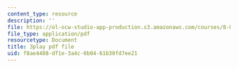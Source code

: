 ```yaml
---
content_type: resource
description: ''
file: https://ol-ocw-studio-app-production.s3.amazonaws.com/courses/8-01sc-classical-mechanics-fall-2016/f8ae4488df1e3a4c0b0461b30fd7ee21_7TljYDljC5w.pdf
file_type: application/pdf
resourcetype: Document
title: 3play pdf file
uid: f8ae4488-df1e-3a4c-0b04-61b30fd7ee21
---
```


